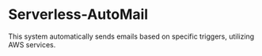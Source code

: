 # Serverless-AutoMail
This system automatically sends emails based on specific triggers, utilizing AWS services.
